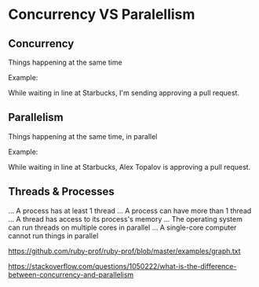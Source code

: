 # Concurrency VS Paralellism

## Concurrency

Things happening at the same time

Example:

While waiting in line at Starbucks, I'm sending approving a pull request.

## Parallelism

Things happening at the same time, in parallel

Example:

While waiting in line at Starbucks, Alex Topalov is approving a pull request.

## Threads & Processes

... A process has at least 1 thread
... A process can have more than 1 thread
... A thread has access to its process's memory
... The operating system can run threads on multiple cores in parallel
... A single-core computer cannot run things in parallel


https://github.com/ruby-prof/ruby-prof/blob/master/examples/graph.txt

https://stackoverflow.com/questions/1050222/what-is-the-difference-between-concurrency-and-parallelism
